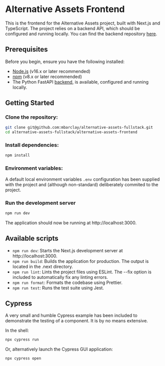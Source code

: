 # Alternative Assets Frontend

This is the frontend for the Alternative Assets project, built with Next.js and TypeScript. The project relies on a backend API, which should be configured and running locally. You can find the backend repository [here](https://github.com/mbarclay/alternative-assets-fullstack/tree/main/alternative-assets-backend).

## Prerequisites

Before you begin, ensure you have the following installed:

- [Node.js](https://nodejs.org/) (v16.x or later recommended)
- [npm](https://www.npmjs.com/) (v8.x or later recommended)
- The Python FastAPI [backend](https://github.com/mbarclay/alternative-assets-fullstack/tree/main/alternative-assets-backend), is available, configured and running locally.

## Getting Started

### Clone the repository:

```bash
git clone git@github.com:mbarclay/alternative-assets-fullstack.git
cd alternative-assets-fullstack/alternative-assets-frontend
```

### Install dependencies:

```bash
npm install
```

### Environment variables:

A default local environment variables `.env` configuration has been supplied with the project and (although non-standard) deliberately commited to the project.

### Run the development server

```bash
npm run dev
```

The application should now be running at http://localhost:3000.

## Available scripts

- `npm run dev`: Starts the Next.js development server at http://localhost:3000.
- `npm run build`: Builds the application for production. The output is located in the .next directory.
- `npm run lint`: Lints the project files using ESLint. The --fix option is included to automatically fix any linting errors.
- `npm run format`: Formats the codebase using Prettier.
- `npm run test`: Runs the test suite using Jest.

## Cypress

A very small and humble Cypress example has been included to demonstrate the testing of a component. It is by no means extensive.

In the shell:

```bash
npx cypress run
```

Or, alternatively launch the Cypress GUI application:

```bash
npx cypress open
```
